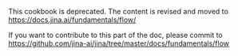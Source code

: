 This cookbook is deprecated. The content is revised and moved to https://docs.jina.ai/fundamentals/flow/ 

If you want to contribute to this part of the doc, please commit to https://github.com/jina-ai/jina/tree/master/docs/fundamentals/flow